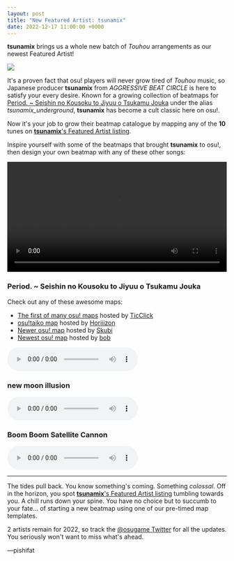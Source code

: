 ```yaml
---
layout: post
title: "New Featured Artist: tsunamix"
date: 2022-12-17 11:00:00 +0000
---
```


**tsunamix** brings us a whole new batch of *Touhou* arrangements as our newest Featured Artist!

![](https://assets.ppy.sh/artists/329/header.jpg)

It's a proven fact that osu! players will never grow tired of *Touhou* music, so Japanese producer **tsunamix** from *AGGRESSIVE BEAT CIRCLE* is here to satisfy your every desire. Known for a growing collection of beatmaps for [Period. ~ Seishin no Kousoku to Jiyuu o Tsukamu Jouka](https://osu.ppy.sh/beatmapsets?q=%22Period.%20~%20Seishin%20no%20Kousoku%20to%20Jiyuu%20o%20Tsukamu%20Jouka%22) under the alias *tsunamix_underground*, **tsunamix** has become a cult classic here on osu!.

Now it's your job to grow their beatmap catalogue by mapping any of the **10** tunes on [**tsunamix**'s Featured Artist listing](https://osu.ppy.sh/beatmaps/artists/329).

Inspire yourself with some of the beatmaps that brought **tsunamix** to osu!, then design your own beatmap with any of these other songs:
 
<div align="center">
    <video width="100%" controls>
        <source src="https://assets.ppy.sh/artists/329/release_showcase.mp4" type="video/mp4" preload="none">
    </video>
</div>

### Period. ~ Seishin no Kousoku to Jiyuu o Tsukamu Jouka

Check out any of these awesome maps:

- [The first of many osu! maps](https://osu.ppy.sh/beatmapsets/223092) hosted by [TicClick](https://osu.ppy.sh/users/672931)
- [osu!taiko map](https://osu.ppy.sh/beatmapsets/1550437) hosted by [Horiiizon](https://osu.ppy.sh/users/8071438)
- [Newer osu! map](https://osu.ppy.sh/beatmapsets/1742131) hosted by [Skubi](https://osu.ppy.sh/users/3687666)
- [Newest osu! map](https://osu.ppy.sh/beatmapsets/1594769) hosted by [bob](https://osu.ppy.sh/users/5346261)

<audio controls>
    <source src="https://assets.ppy.sh/artists/329/Songs/tsunamix%20-%20Period.%20~%20Seishin%20no%20Kousoku%20to%20Jiyuu%20o%20Tsukamu%20Jouka.mp3" type="audio/mpeg">
</audio>

### new moon illusion

<audio controls>
    <source src="https://assets.ppy.sh/artists/329/Songs/tsunamix%20-%20new%20moon%20illusion.mp3" type="audio/mpeg">
</audio>

### Boom Boom Satellite Cannon

<audio controls>
    <source src="https://assets.ppy.sh/artists/329/Songs/tsunamix%20-%20Boom%20Boom%20Satellite%20Cannon.mp3" type="audio/mpeg">
</audio>

---

The tides pull back. You know something's coming. Something *colossal*. Off in the horizon, you spot [**tsunamix**'s Featured Artist listing](https://osu.ppy.sh/beatmaps/artists/329) tumbling towards you. A chill runs down your spine. You have no choice but to succumb to your fate... of starting a new beatmap using one of our pre-timed map templates.

2 artists remain for 2022, so track the [@osugame Twitter](https://twitter.com/osugame) for all the updates. You seriously won't want to miss what's ahead.

—pishifat
